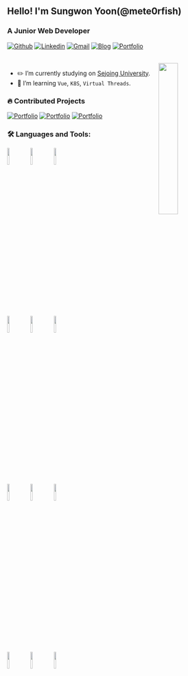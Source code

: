 ## Hello! I'm Sungwon Yoon(@mete0rfish)
###  A Junior Web Developer

[![Github](https://img.shields.io/badge/-Github-000?style=flat&logo=Github&logoColor=white)](https://github.com/mete0rfish)
[![Linkedin](https://img.shields.io/badge/-LinkedIn-blue?style=flat&logo=Linkedin&logoColor=white)](https://www.linkedin.com/in/%EC%84%B1%EC%9B%90-%EC%9C%A4-4328aa292/)
[![Gmail](https://img.shields.io/badge/-Gmail-c14438?style=flat&logo=Gmail&logoColor=white)](mailto:sungwon326@naver.com)
[![Blog](https://img.shields.io/badge/-DevBlog-orange?style=flat&logoColor=white)](https://parvegoongame.tistory.com/)
[![Portfolio](https://img.shields.io/badge/Portfolio-yellow?style=flat)]()

<br/>

<img width="30%" align="right" src="https://github.com/user-attachments/assets/af9c0493-e70d-46e4-a898-7e0b5228bd4b" />

- ✏️ I’m currently studying on [Sejoing University](http://sejong.ac.kr/).
- 🌱 I’m learning `Vue`, `K8S`, `Virtual Threads`.

### 🔥 Contributed Projects

[![Portfolio](https://img.shields.io/badge/🏗️원툴-백엔드-blue)](https://github.com/likelion-onetool)
[![Portfolio](https://img.shields.io/badge/✏️끄적-백엔드-purple?style=flat)](https://github.com/dog-feet-bird-feet/server)
[![Portfolio](https://img.shields.io/badge/📚데브루트-백엔드-green?style=flat)](https://github.com/ICT-Dev-Route)

### 🛠️ Languages and Tools:

<code><img width="10%" src="https://www.vectorlogo.zone/logos/java/java-ar21.svg"></code>
<code><img width="10%" src="https://www.vectorlogo.zone/logos/python/python-ar21.svg"></code>
<code><img width="10%" src="https://www.vectorlogo.zone/logos/javascript/javascript-ar21.svg"></code>
<br/>
<code><img width="10%" src="https://www.vectorlogo.zone/logos/springio/springio-ar21.svg"></code>
<code><img width="10%" src="https://raw.githubusercontent.com/gilbarbara/logos/92bb74e98bca1ea1ad794442676ebc4e75038adc/logos/fastapi.svg"></code>
<code><img width="10%" src="https://www.vectorlogo.zone/logos/vuejs/vuejs-ar21.svg"></code>
<br/>
<code><img width="10%" src="https://www.vectorlogo.zone/logos/mysql/mysql-ar21.svg"></code>
<code><img width="10%" src="https://www.vectorlogo.zone/logos/redis/redis-ar21.svg"></code>
<code><img width="10%" src="https://www.vectorlogo.zone/logos/github/github-ar21.svg"></code>
<br/>
<code><img width="10%" src="https://www.vectorlogo.zone/logos/docker/docker-ar21.svg"></code>
<code><img width="10%" src="https://www.vectorlogo.zone/logos/amazon_aws/amazon_aws-ar21.svg"></code>
<code><img width="10%" src="https://www.vectorlogo.zone/logos/google_cloud/google_cloud-ar21.svg"></code>
